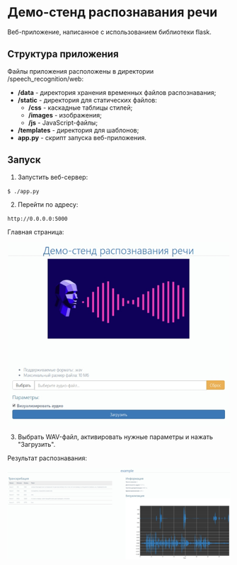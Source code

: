 # Демо-стенд распознавания речи

Веб-приложение, написанное с использованием библиотеки flask.

## Структура приложения

Файлы приложения расположены в директории /speech_recognition/web:

* **/data** - директория хранения временных файлов распознавания;
* **/static** - директория для статических файлов:
    * **/css** - каскадные таблицы стилей;
    * **/images** - изображения;
    * **/js** - JavaScript-файлы;
* **/templates** - директория для шаблонов;
* **app.py** - скрипт запуска веб-приложения.

## Запуск

1. Запустить веб-сервер:

`$ ./app.py`

2. Перейти по адресу:

`http://0.0.0.0:5000`

Главная страница:

<p align="center">
<img src="static/images/screenshot_1.jpg" width="500">
</p>

3. Выбрать WAV-файл, активировать нужные параметры и нажать "Загрузить". 

Результат распознавания:

<p align="center">
<img src="static/images/screenshot_2.jpg" width="800">
</p>
